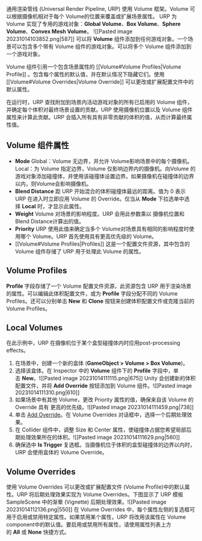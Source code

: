 通用渲染管线 (Universal Render Pipeline, URP) 使用 Volume 框架。Volume 可以根据摄像机相对于每个 Volume的位置来覆盖或扩展场景属性。
URP 为 Volume 实现了专用的游戏对象：**Global Volume**、**Box Volume**、**Sphere Volume**、**Convex Mesh Volume**。
![[Pasted image 20231014103852.png|587]]
可以将 **Volume** 组件添加到任何游戏对象。一个场景可以包含多个带有 Volume 组件的游戏对象。可以将多个 Volume 组件添加到一个游戏对象。

Volume 组件引用一个包含场景属性的 [[Volume#Volume Profiles|Volume Profile]] 。包含每个属性的默认值，并在默认情况下隐藏它们。使用 [[Volume#Volume Overrides|Volume Override]] 可以更改或扩展配置文件中的默认属性。

在运行时，URP 查找附加到场景内活动游戏对象的所有已启用的 Volume 组件，并确定每个体积对最终场景设置的贡献。URP 使用摄像机位置以及 Volume 组件属性来计算此贡献。URP 会插入所有具有非零贡献的体积的值，从而计算最终属性值。
## Volume 组件属性
- **Mode**
  Global：Volume 无边界，并允许 Volume影响场景中的每个摄像机。  
  Local：为 Volume 指定边界，Volume 仅影响边界内的摄像机。向Volume 的游戏对象添加碰撞体，并使用该碰撞体设置边界。如果摄像机在碰撞体的边界以内，则Volume会影响摄像机。
- **Blend Distance**
   距 URP 开始混合的体积碰撞体最远的距离。值为 0 表示 URP 在进入时立即应用 Volume 的 Override。仅当从 **Mode** 下拉选单中选择 **Local** 时，才显示此属性。
- **Weight**
   Volume 对场景的影响程度。URP 会用此参数乘以 摄像机位置和Blend Distance计算出的值。
- **Priority**
   URP 使用此值来确定当多个 Volume对场景具有相同的影响程度时使用哪个 Volume。URP 首先使用具有更高优先级的 Volume。
- [[Volume#Volume Profiles|Profiles]]
   这是一个配置文件资源，其中包含的 Volume 组件存储了 URP 用于处理此 Volume 的属性。
## Volume Profiles
**Profile** 字段存储了一个 Volume 配置文件资源，此资源包含 URP 用于渲染场景的属性。可以编辑此体积配置文件，或为 **Profile** 字段分配不同的 Volume Profiles。还可以分别单击 **New** 和 **Clone** 按钮来创建体积配置文件或克隆当前的 Volume Profiles。
## Local Volumes
在此示例中，URP 在摄像机位于某个盒型碰撞体内时应用post-processing effects。
1. 在场景中，创建一个新的盒体 (**GameObject > Volume > Box Volume**)。
2. 选择该盒体。在 Inspector 中的 **Volume** 组件下的 **Profile** 字段中，单击 **New**。![[Pasted image 20231014111115.png|675]]
   Unity 会创建新的体积配置文件，并将 **Add Override** 按钮添加到 Volume 组件。![[Pasted image 20231014111310.png|610]]
3. 如果场景中有其他 Volume，更改 Priority 属性的值，确保来自该 Volume 的 Override 具有 更高的优先级。![[Pasted image 20231014111459.png|738]]
4. 单击 [Add Override](https://docs.unity3d.com/cn/Packages/com.unity.render-pipelines.universal@12.1/manual/VolumeOverrides.html#volume-add-override)。在 Volume Overrides 对话框中，选择一个后期处理效果。
5. 在 Collider 组件中，调整 Size 和 Center 属性，使碰撞体占据您希望局部后期处理效果所在的体积。![[Pasted image 20231014111629.png|560]]
6. 确保选中 **Is Trigger** 复选框。当摄像机位于体积的盒型碰撞体的边界以内时，URP 会使用盒体的 Volume Override。
## Volume Overrides
使用 Volume Overrides 可以更改或扩展配置文件 (Volume Profile)中的默认属性。URP 将后期处理效果实现为 Volume Overrides。下图显示了 URP 模板 SampleScene 中的渐晕 (Vignette) 后期处理效果。![[Pasted image 20231014112136.png|550]]
在 Volume Overrides 中，每个属性左侧的复选框可用于启用或禁用特定属性。如果禁用某个属性，URP 将改用该属性在 Volume component中的默认值。要启用或禁用所有属性，请使用属性列表上方的 **All** 或 **None** 快捷方式。
